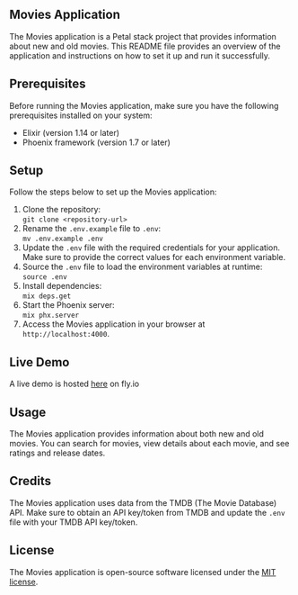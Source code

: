 ## **Movies Application**

The Movies application is a Petal stack project that provides information about new and old movies. This README file provides an overview of the application and instructions on how to set it up and run it successfully.

## Prerequisites

Before running the Movies application, make sure you have the following prerequisites installed on your system:

- Elixir (version 1.14 or later)
- Phoenix framework (version 1.7 or later)

## Setup

Follow the steps below to set up the Movies application:

1. Clone the repository: <br/>
   `git clone <repository-url>`<br/>
2. Rename the `.env.example` file to `.env`: <br/>
   `mv .env.example .env`<br/>
3. Update the `.env` file with the required credentials for your application. Make sure to provide the correct values for each environment variable. <br/>
4. Source the `.env` file to load the environment variables at runtime:<br/>
   `source .env`<br/>
5. Install dependencies:<br/>
   `mix deps.get`<br/>
6. Start the Phoenix server:<br/>
   `mix phx.server`
7. Access the Movies application in your browser at `http://localhost:4000`.

## Live Demo

A live demo is hosted [here](https://restless-butterfly-3393.fly.dev/) on fly.io

## Usage

The Movies application provides information about both new and old movies. You can search for movies, view details about each movie, and see ratings and release dates.

## Credits

The Movies application uses data from the TMDB (The Movie Database) API. Make sure to obtain an API key/token from TMDB and update the `.env` file with your TMDB API key/token.

## License

The Movies application is open-source software licensed under the [MIT license](LICENSE).
